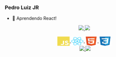 ### Pedro Luiz JR

- 🌱 Aprendendo React!

<div align="center">
<a href="https://github.com/pedroluisjrr">
<img height="180em" src="https://github-readme-stats.vercel.app/api?username=pedroluisjrr&show_icons=true&theme=dracula&include_all_commits">
<img height="180em" src="https://github-readme-stats.vercel.app/api/top-langs/?username=pedroluisjrr&layout=compact&langs_count=7&theme=onedark">
</div>
<div style="display: inline_block" align="center"><br>
<img align="center" alt="Js" height="30" width="40" src="https://raw.githubusercontent.com/devicons/devicon/master/icons/javascript/javascript-plain.svg">
  <img align="center" alt="React" height="30" width="40" src="https://raw.githubusercontent.com/devicons/devicon/master/icons/react/react-original.svg">
  <img align="center" alt="HTML" height="30" width="40" src="https://raw.githubusercontent.com/devicons/devicon/master/icons/html5/html5-original.svg">
  <img align="center" alt="CSS" height="30" width="40" src="https://raw.githubusercontent.com/devicons/devicon/master/icons/css3/css3-original.svg">
</div>
<div align="center" style="margin-left: 5px">
<a href = "mailto:pedro-luisjunior@hotmail.com">
  <img src="https://img.shields.io/badge/-Gmail-%23333?style=for-the-badge&logo=gmail&logoCo">
<a href="https://www.linkedin.com/in/pedro-luiz-934b44234" target="_blank">
  <img src="https://img.shields.io/badge/-LinkedIn-%230077B5?style=for-the-badge&logo=">
</div>
